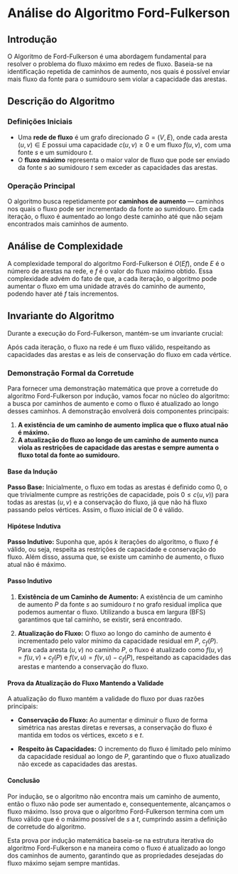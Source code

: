 
# Análise do Algoritmo Ford-Fulkerson

## Introdução

O Algoritmo de Ford-Fulkerson é uma abordagem fundamental para resolver o problema do fluxo máximo em redes de fluxo. Baseia-se na identificação repetida de caminhos de aumento, nos quais é possível enviar mais fluxo da fonte para o sumidouro sem violar a capacidade das arestas.

## Descrição do Algoritmo

### Definições Iniciais

- Uma **rede de fluxo** é um grafo direcionado $G = (V, E)$, onde cada aresta $(u, v) \in E$ possui uma capacidade $c(u, v) \geq 0$ e um fluxo $f(u, v)$, com uma fonte $s$ e um sumidouro $t$.
- O **fluxo máximo** representa o maior valor de fluxo que pode ser enviado da fonte $s$ ao sumidouro $t$ sem exceder as capacidades das arestas.

### Operação Principal

O algoritmo busca repetidamente por **caminhos de aumento** — caminhos nos quais o fluxo pode ser incrementado da fonte ao sumidouro. Em cada iteração, o fluxo é aumentado ao longo deste caminho até que não sejam encontrados mais caminhos de aumento.

## Análise de Complexidade

A complexidade temporal do algoritmo Ford-Fulkerson é $O(Ef)$, onde $E$ é o número de arestas na rede, e $f$ é o valor do fluxo máximo obtido. Essa complexidade advém do fato de que, a cada iteração, o algoritmo pode aumentar o fluxo em uma unidade através do caminho de aumento, podendo haver até $f$ tais incrementos.

## Invariante do Algoritmo

Durante a execução do Ford-Fulkerson, mantém-se um invariante crucial:

Após cada iteração, o fluxo na rede é um fluxo válido, respeitando as capacidades das arestas e as leis de conservação do fluxo em cada vértice.


### Demonstração Formal da Corretude

Para fornecer uma demonstração matemática que prove a corretude do algoritmo Ford-Fulkerson por indução, vamos focar no núcleo do algoritmo: a busca por caminhos de aumento e como o fluxo é atualizado ao longo desses caminhos. A demonstração envolverá dois componentes principais:

1. **A existência de um caminho de aumento implica que o fluxo atual não é máximo.**
2. **A atualização do fluxo ao longo de um caminho de aumento nunca viola as restrições de capacidade das arestas e sempre aumenta o fluxo total da fonte ao sumidouro.**

#### Base da Indução

**Passo Base:** Inicialmente, o fluxo em todas as arestas é definido como 0, o que trivialmente cumpre as restrições de capacidade, pois $0 \leq c(u, v))$ para todas as arestas $(u, v)$ e a conservação do fluxo, já que não há fluxo passando pelos vértices. Assim, o fluxo inicial de 0 é válido.

#### Hipótese Indutiva

**Passo Indutivo:** Suponha que, após $k$ iterações do algoritmo, o fluxo $f$ é válido, ou seja, respeita as restrições de capacidade e conservação do fluxo. Além disso, assuma que, se existe um caminho de aumento, o fluxo atual não é máximo.

#### Passo Indutivo

1. **Existência de um Caminho de Aumento:** A existência de um caminho de aumento $P$ da fonte $s$ ao sumidouro $t$ no grafo residual implica que podemos aumentar o fluxo. Utilizando a busca em largura (BFS) garantimos que tal caminho, se existir, será encontrado.

2. **Atualização do Fluxo:** O fluxo ao longo do caminho de aumento é incrementado pelo valor mínimo da capacidade residual em $P$, $c_{f}(P)$. Para cada aresta $(u, v)$ no caminho $P$, o fluxo é atualizado como $f(u, v) = f(u, v) + c_{f}(P)$ e $f(v, u) = f(v, u) - c_{f}(P)$, respeitando as capacidades das arestas e mantendo a conservação do fluxo.

#### Prova da Atualização do Fluxo Mantendo a Validade

A atualização do fluxo mantém a validade do fluxo por duas razões principais:

- **Conservação do Fluxo:** Ao aumentar e diminuir o fluxo de forma simétrica nas arestas diretas e reversas, a conservação do fluxo é mantida em todos os vértices, exceto $s$ e $t$.

- **Respeito às Capacidades:** O incremento do fluxo é limitado pelo mínimo da capacidade residual ao longo de $P$, garantindo que o fluxo atualizado não excede as capacidades das arestas.

#### Conclusão

Por indução, se o algoritmo não encontra mais um caminho de aumento, então o fluxo não pode ser aumentado e, consequentemente, alcançamos o fluxo máximo. Isso prova que o algoritmo Ford-Fulkerson termina com um fluxo válido que é o máximo possível de $s$ a $t$, cumprindo assim a definição de corretude do algoritmo.

Esta prova por indução matemática baseia-se na estrutura iterativa do algoritmo Ford-Fulkerson e na maneira como o fluxo é atualizado ao longo dos caminhos de aumento, garantindo que as propriedades desejadas do fluxo máximo sejam sempre mantidas.

